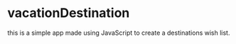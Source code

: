 # vacationDestination
 this is a simple app made using JavaScript to create a destinations wish list.
